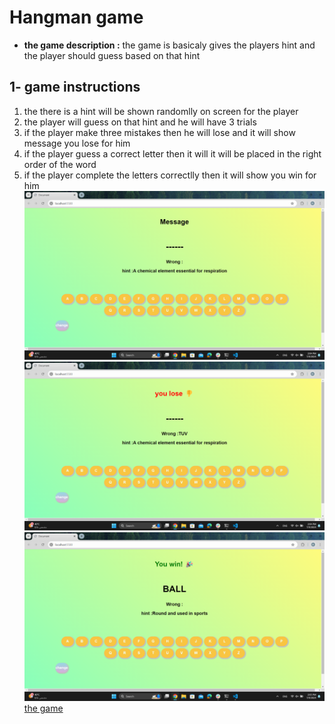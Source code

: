 # Hangman game

- **the game description :** the game is basicaly gives the players hint and the player should guess based on that hint

## 1- game instructions

1. the there is a hint will be shown randomlly on screen for the player
1. the player will guess on that hint and he will have 3 trials
1. if the player make three mistakes then he will lose and it will show message you lose for him
1. if the player guess a correct letter then it will it will be placed in the right order of the word
1. if the player complete the letters correctlly then it will show you win for him
   ![the main](<Screenshot%20(159).png>)
   ![the lose](<Screenshot%20(160).png>)
   ![the win](<Screenshot%20(161).png>)
   [the game](https://muntrah.github.io/the_project1/)
